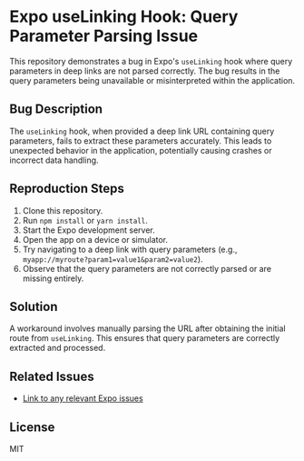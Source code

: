 # Expo useLinking Hook: Query Parameter Parsing Issue

This repository demonstrates a bug in Expo's `useLinking` hook where query parameters in deep links are not parsed correctly. The bug results in the query parameters being unavailable or misinterpreted within the application.

## Bug Description

The `useLinking` hook, when provided a deep link URL containing query parameters, fails to extract these parameters accurately. This leads to unexpected behavior in the application, potentially causing crashes or incorrect data handling.

## Reproduction Steps

1. Clone this repository.
2. Run `npm install` or `yarn install`.
3. Start the Expo development server.
4. Open the app on a device or simulator.
5. Try navigating to a deep link with query parameters (e.g., `myapp://myroute?param1=value1&param2=value2`).
6. Observe that the query parameters are not correctly parsed or are missing entirely.

## Solution

A workaround involves manually parsing the URL after obtaining the initial route from `useLinking`. This ensures that query parameters are correctly extracted and processed.

## Related Issues

- [Link to any relevant Expo issues](link)

## License

MIT